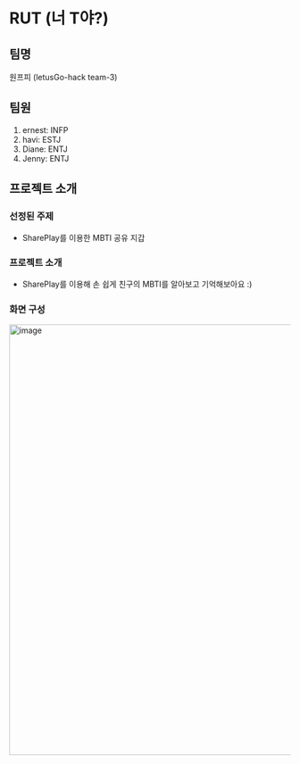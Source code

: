 # RUT (너 T야?)

## 팀명

원프피 (letusGo-hack team-3)

## 팀원

1. ernest: INFP
2. havi: ESTJ
3. Diane: ENTJ
4. Jenny: ENTJ

## 프로젝트 소개

### 선정된 주제

- SharePlay를 이용한 MBTI 공유 지갑

### 프로젝트 소개

- SharePlay를 이용해 손 쉽게 친구의 MBTI를 알아보고 기억해보아요 :)

### 화면 구성

<img width="772" alt="image" src="https://github.com/letusGo-Hack/RUT/assets/25509153/cdef3872-84f9-4be4-9655-d28d894e4c8b">
